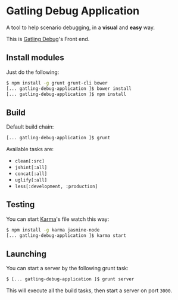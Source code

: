 # Gatling Debug Application

A tool to help scenario debugging, in a **visual** and **easy** way.

This is [Gatling Debug](https://github.com/notdryft/gatling-debug)'s Front end.

## Install modules

Just do the following:
```bash
$ npm install -g grunt grunt-cli bower
[... gatling-debug-application ]$ bower install
[... gatling-debug-application ]$ npm install
```

## Build

Default build chain:
```bash
[... gatling-debug-application ]$ grunt
```

Available tasks are:
* `clean[:src]`
* `jshint[:all]`
* `concat[:all]`
* `uglify[:all]`
* `less[:development, :production]`

## Testing

You can start [Karma](http://karma-runner.github.io/)'s file watch this way:

```bash
$ npm install -g karma jasmine-node
[... gatling-debug-application ]$ karma start
```

## Launching

You can start a server by the following grunt task:
```bash
$ [... gatling-debug-application ]$ grunt server
```

This will execute all the build tasks, then start a server on port `3000`.

